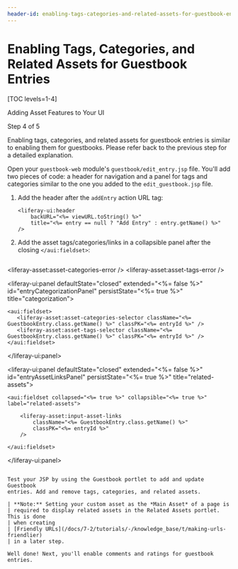 ```yaml
---
header-id: enabling-tags-categories-and-related-assets-for-guestbook-entries
---
```


# Enabling Tags, Categories, and Related Assets for Guestbook Entries

[TOC levels=1-4]

<div class="learn-path-step row">
    <p id="stepTitle">Adding Asset Features to Your UI</p><p>Step 4 of 5</p>
</div>

Enabling tags, categories, and related assets for guestbook entries is similar 
to enabling them for guestbooks. Please refer back to the previous step for
a detailed explanation. 

Open your `guestbook-web` module's `guestbook/edit_entry.jsp` file. 
You'll add two pieces of code: a header for navigation and a panel for tags and
categories similar to the one you added to the `edit_guestbook.jsp` file. 

1.  Add the header after the `addEntry` action URL tag: 

    ```markup
    <liferay-ui:header
        backURL="<%= viewURL.toString() %>"
        title="<%= entry == null ? "Add Entry" : entry.getName() %>"
    />
    ```

2. Add the asset tags/categories/links in a collapsible panel after the closing
   `</aui:fieldset>`: 

   ```markup
<liferay-asset:asset-categories-error />
<liferay-asset:asset-tags-error />

<liferay-ui:panel defaultState="closed" 
                  extended="<%= false %>" id="entryCategorizationPanel" 
                  persistState="<%= true %>" title="categorization">

    <aui:fieldset>
       <liferay-asset:asset-categories-selector className="<%= GuestbookEntry.class.getName() %>" classPK="<%= entryId %>" />
       <liferay-asset:asset-tags-selector className="<%= GuestbookEntry.class.getName() %>" classPK="<%= entryId %>" />
    </aui:fieldset>

</liferay-ui:panel>

<liferay-ui:panel defaultState="closed" 
                  extended="<%= false %>" 
                  id="entryAssetLinksPanel" 
                  persistState="<%= true %>" 
                  title="related-assets">

    <aui:fieldset collapsed="<%= true %>" collapsible="<%= true %>" label="related-assets">
            
        <liferay-asset:input-asset-links
            className="<%= GuestbookEntry.class.getName() %>"
            classPK="<%= entryId %>"
        />
            
    </aui:fieldset>
</liferay-ui:panel>
```

Test your JSP by using the Guestbook portlet to add and update Guestbook 
entries. Add and remove tags, categories, and related assets. 

| **Note:** Setting your custom asset as the *Main Asset* of a page is
| required to display related assets in the Related Assets portlet. This is done
| when creating
| [Friendly URLs](/docs/7-2/tutorials/-/knowledge_base/t/making-urls-friendlier)
| in a later step.

Well done! Next, you'll enable comments and ratings for guestbook entries. 
